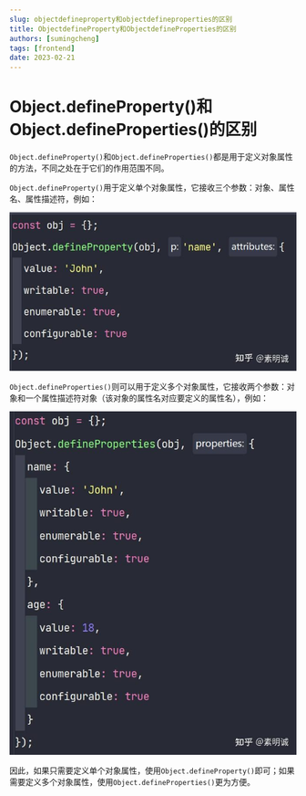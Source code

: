 ```yaml
---
slug: objectdefineproperty和objectdefineproperties的区别
title: ObjectdefineProperty和ObjectdefineProperties的区别
authors: [sumingcheng]
tags: [frontend]
date: 2023-02-21
---
```


# Object.defineProperty()和 Object.defineProperties()的区别

`Object.defineProperty()`和`Object.defineProperties()`都是用于定义对象属性的方法，不同之处在于它们的作用范围不同。

`Object.defineProperty()`用于定义单个对象属性，它接收三个参数：对象、属性名、属性描述符，例如：

![56355177cba62dceb2eb4064b1fa5f27](../image/56355177cba62dceb2eb4064b1fa5f27.jpg)

`Object.defineProperties()`则可以用于定义多个对象属性，它接收两个参数：对象和一个属性描述符对象（该对象的属性名对应要定义的属性名），例如：

![d9585335e55d924129c36967fece038f](../image/d9585335e55d924129c36967fece038f.jpg)

因此，如果只需要定义单个对象属性，使用`Object.defineProperty()`即可；如果需要定义多个对象属性，使用`Object.defineProperties()`更为方便。
